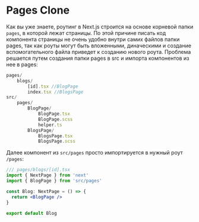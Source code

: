 # Pages Clone

Как вы уже знаете, роутинг в Next.js строится на основе корневой папки `pages`, в которой лежат страницы. По этой причине писать код компонента страницы не очень удобно внутри самих файлов папки pages, так как роуты могут быть вложенными, диначескими и создание вспомогательного файла приведет к созданию нового роута. Проблема решается путем создания папки pages в src и импорта компонентов из нее в pages:

```js
pages/
    blogs/
        [id].tsx //BlogPage
        index.tsx //BlogsPage
src/
    pages/
        BlogPage/
            BlogPage.tsx
            BlogPage.scss
            helper.ts
        BlogsPage/
            BlogsPage.tsx
            BlogsPage.scss
```

Далее компонент из `src/pages` просто импортируется в нужный роут `/pages`:
```jsx
/// pages/blogs/[id].tsx
import { NextPage } from 'next'
import { BlogPage } from 'src/pages'

const Blog: NextPage = () => {
  return <BlogPage />
}

export default Blog

```